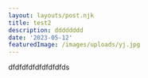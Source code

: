 ```yaml
---
layout: layouts/post.njk
title: test2
description: dddddddd
date: '2023-05-12'
featuredImage: /images/uploads/yj.jpg
---
```

dfdfdfdfdfdfdfdfds
